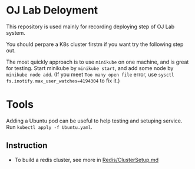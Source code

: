 # OJ Lab Deloyment

This repository is used mainly for recording deploying step of OJ Lab system.

You should perpare a K8s cluster firstm if you want try the following step out.

The most quickly approach is to use `minikube` on one machine,
and is great for testing.
Start minikube by `minikube start`, and add some node by `minikube node add`.
(If you meet `Too many open file` error, use `sysctl fs.inotify.max_user_watches=4194304` to fix it.)

# Tools

Adding a Ubuntu pod can be useful to help testing and setuping service.
Run `kubectl apply -f Ubuntu.yaml`.

## Instruction

- To build a redis cluster, see more in [Redis/ClusterSetup.md](Redis/ClusterSetup.md)